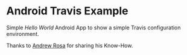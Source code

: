 # Android Travis Example

Simple _Hello World_ Android App to show a simple Travis configuration environment.

Thanks to [Andrew Rosa](https://github.com/andrewhr/rxjava-android-example) for sharing his Know-How.